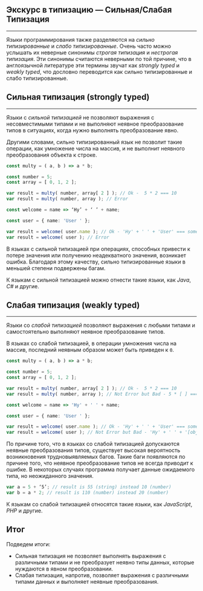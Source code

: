 ## Экскурс в типизацию — Сильная/Слабая Типизация
________________

Языки программирования также разделяются на *сильно типизированные* и *слабо типизированные*. Очень часто можно услышать их неверные синонимы *строгая типизация* и *нестрогая типизация*. Эти синонимы считаются неверными по той причине, что в англоязычной литературе эти термины звучат как *strongly typed* и *weakly typed*, что дословно переводится как сильно типизированные и слабо типизированные. 


## Сильная типизация (strongly typed)
________________

Языки с *сильной типизацией* не позволяют выражения с несовместимыми типами и не выполняют неявное преобразование типов в ситуациях, когда нужно выполнять преобразование явно.


Другими словами, сильно типизированный язык не позволит такие операции, как умножение числа на массив, и не выполнит неявного преобразования объекта к строке.

~~~~~typescript
const multy = ( a, b ) => a * b;

const number = 5;
const array = [ 0, 1, 2 ];

var result = multy( number, array[ 2 ] ); // Ok -  5 * 2 === 10
var result = multy( number, array ); // Error

const welcome = name => ‘Hy’ + ‘ ’ + name;

const user = { name: 'User ' };

var result = welcome( user.name ); // Ok - 'Hy' + ' ' + 'User' === some text'
var result = welcome( user ); // Error
~~~~~

В языках с сильной типизацией при операциях, способных привести к потере значения или получению неадекватного значения, возникает ошибка. Благодаря этому качеству, сильно типизированные языки в меньшей степени подвержены багам.


К языкам с сильной типизацией можно отнести такие языки, как *Java*, *C#* и другие.


## Слабая типизация (weakly typed)
________________

Языки со *слабой типизацией* позволяют выражения с любыми типами и самостоятельно выполняют неявное преобразование типов.


В языках со слабой типизацией, в операции умножения числа на массив, последний неявным образом может быть приведен к `0`.

~~~~~typescript
const multy = ( a, b ) => a * b;

const number = 5;
const array = [ 0, 1, 2 ];

var result = multy( number, array[ 2 ] ); // Ok -  5 * 2 === 10
var result = multy( number, array ); // Not Error but Bad - 5 * [ ] === 0

const welcome = name => 'Hy' + ' ' + name;

const user = { name: 'User ' };

var result = welcome( user.name ); // Ok - 'Hy' + ' ' + 'User' === some text'
var result = welcome( user ); // Not Error but Bad - 'Hy' + ' ' + '[object Object]' === 'Hy [object Object]'
~~~~~

По причине того, что в языках со слабой типизацией допускаются неявные преобразования типов, существует высокая вероятность возникновения трудновыявляемых багов. Такие баги появляются по причине того, что неявное преобразование типов не всегда приводит к ошибке. В некоторых случаях программа получает данные ожидаемого типа, но неожиданного значения.

~~~~~typescript
var a = 5 + ‘5’; // result is 55 (string) instead 10 (number)
var b = a * 2; // result is 110 (number) instead 20 (number)
~~~~~

К языкам со слабой типизацией относятся такие языки, как *JavaScript*, *PHP* и другие.


## Итог

Подведем итоги:

- Сильная типизация не позволяет выполнять выражения с различными типами и не преобразует неявно типы данных, которые нуждаются в явном преобразовании.
- Слабая типизация, напротив, позволяет выражения с различными типами данных и выполняет неявные преобразования.
